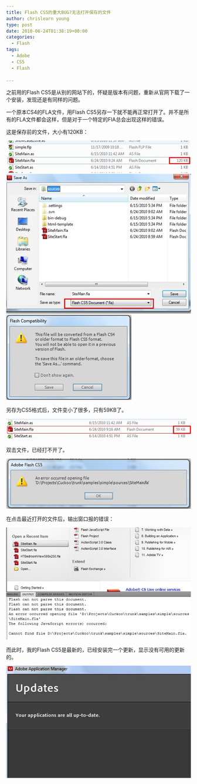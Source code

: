 ```yaml
---
title: Flash CS5的重大BUG?无法打开保存的文件
author: chrislearn young
type: post
date: 2010-06-24T01:38:19+00:00
categories:
  - Flash
tags:
  - Adobe
  - CS5
  - Flash

---
```

之前用的Flash CS5是从别的网站下的，怀疑是版本有问题，重新从官网下载了一个安装，发现还是有同样的问题。
  
一个原本CS4的FLA文件，用Flash CS5另存一下就不能再正常打开了。并不是所有的FLA文件都会这样，但是对于一个特定的FlA总会出现这样的错误。

这是保存前的文件，大小有120KB：

![flash_cs5_file_cs4.jpg](flash_cs5_file_cs4.jpg)
![flash_cs5_0.jpg](flash_cs5_0.jpg)
![flash_cs5_2.jpg](flash_cs5_2.jpg)

另存为CS5格式后，文件变小了很多，只有59KB了。

![flash_cs5_file_cs5.jpg](flash_cs5_file_cs5.jpg)

双击文件，已经打不开了。

![flash_cs5_3.jpg](flash_cs5_3.jpg)

在点击最近打开的文件后，输出窗口报的错误：

![flash_cs5_4.jpg](flash_cs5_4.jpg)

而此时，我的Flash CS5是最新的，已经安装完一个更新，显示没有可用的更新的。

![flash_cs5_update_to_date.jpg](flash_cs5_update_to_date.jpg)